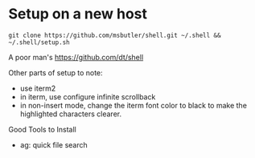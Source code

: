 # Setup on a new host
`git clone https://github.com/msbutler/shell.git ~/.shell && ~/.shell/setup.sh`

A poor man's https://github.com/dt/shell

Other parts of setup to note:
- use iterm2
- in iterm, use configure infinite scrollback
- in non-insert mode, change the iterm font color to black to make the
  highlighted characters clearer.

Good Tools to Install
- ag:  quick file search
